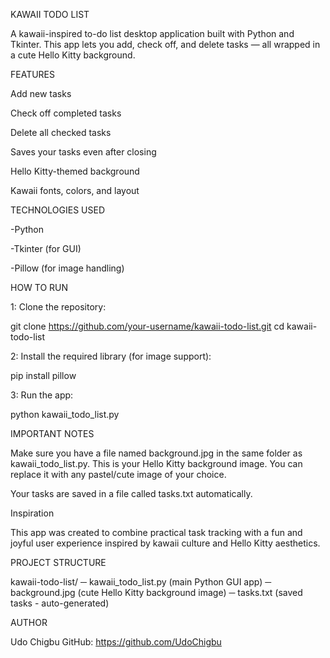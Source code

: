 KAWAII TODO LIST

A kawaii-inspired to-do list desktop application built with Python and Tkinter.
This app lets you add, check off, and delete tasks — all wrapped in a cute Hello Kitty background.

FEATURES

Add new tasks

Check off completed tasks

Delete all checked tasks

Saves your tasks even after closing

Hello Kitty-themed background

Kawaii fonts, colors, and layout

TECHNOLOGIES USED

-Python

-Tkinter (for GUI)

-Pillow (for image handling)

HOW TO RUN

1: Clone the repository:

git clone https://github.com/your-username/kawaii-todo-list.git
cd kawaii-todo-list

2: Install the required library (for image support):

pip install pillow

3: Run the app:

python kawaii_todo_list.py

IMPORTANT NOTES

Make sure you have a file named background.jpg in the same folder as kawaii_todo_list.py.
This is your Hello Kitty background image. You can replace it with any pastel/cute image of your choice.

Your tasks are saved in a file called tasks.txt automatically.

Inspiration

This app was created to combine practical task tracking with a fun and joyful user experience inspired by kawaii culture and Hello Kitty aesthetics.

PROJECT STRUCTURE

kawaii-todo-list/
─ kawaii_todo_list.py (main Python GUI app)
─ background.jpg (cute Hello Kitty background image)
─ tasks.txt (saved tasks - auto-generated)

AUTHOR

Udo Chigbu
GitHub: https://github.com/UdoChigbu

